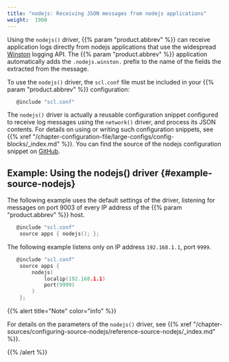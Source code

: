 ```yaml
---
title: "nodejs: Receiving JSON messages from nodejs applications"
weight:  1900
---
```

<!-- DISCLAIMER: This file is based on the syslog-ng Open Source Edition documentation https://github.com/balabit/syslog-ng-ose-guides/commit/2f4a52ee61d1ea9ad27cb4f3168b95408fddfdf2 and is used under the terms of The syslog-ng Open Source Edition Documentation License. The file has been modified by Axoflow. -->

Using the `nodejs()` driver, {{% param "product.abbrev" %}} can receive application logs directly from nodejs applications that use the widespread [Winston](https://github.com/winstonjs/winston) logging API. The {{% param "product.abbrev" %}} application automatically adds the `.nodejs.winston.` prefix to the name of the fields the extracted from the message.

To use the `nodejs()` driver, the `scl.conf` file must be included in your {{% param "product.abbrev" %}} configuration:

```c
   @include "scl.conf"
```

The `nodejs()` driver is actually a reusable configuration snippet configured to receive log messages using the `network()` driver, and process its JSON contents. For details on using or writing such configuration snippets, see {{% xref "/chapter-configuration-file/large-configs/config-blocks/_index.md" %}}. You can find the source of the nodejs configuration snippet on [GitHub](https://github.com/syslog-ng/syslog-ng/blob/master/scl/nodejs/plugin.conf).


## Example: Using the nodejs() driver {#example-source-nodejs}

The following example uses the default settings of the driver, listening for messages on port 9003 of every IP address of the {{% param "product.abbrev" %}} host.

```c
   @include "scl.conf"
    source apps { nodejs(); };
```

The following example listens only on IP address `192.168.1.1`, port `9999`.

```c
   @include "scl.conf"
    source apps {
        nodejs(
            localip(192.168.1.1)
            port(9999)
        )
    };
```


{{% alert title="Note" color="info" %}}

For details on the parameters of the `nodejs()` driver, see {{% xref "/chapter-sources/configuring-source-nodejs/reference-source-nodejs/_index.md" %}}.

{{% /alert %}}
